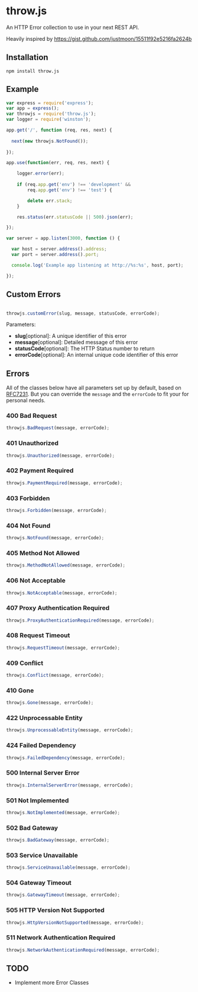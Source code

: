 # throw.js
An HTTP Error collection to use in your next REST API.

Heavily inspired by https://gist.github.com/justmoon/15511f92e5216fa2624b

## Installation
```
npm install throw.js
```

## Example
```javascript
var express = require('express');
var app = express();
var throwjs = require('throw.js');
var logger = require('winston');

app.get('/', function (req, res, next) {
  
  next(new throwjs.NotFound());
  
});

app.use(function(err, req, res, next) {

    logger.error(err);
    
    if (req.app.get('env') !== 'development' &&
        req.app.get('env') !== 'test') {

        delete err.stack;
    }

    res.status(err.statusCode || 500).json(err);

});

var server = app.listen(3000, function () {

  var host = server.address().address;
  var port = server.address().port;

  console.log('Example app listening at http://%s:%s', host, port);

});
```

## Custom Errors

```javascript

throwjs.customError(slug, message, statusCode, errorCode);

```

Parameters:
* **slug**[optional]: A unique identifier of this error
* **message**[optional]: Detailed message of this error
* **statusCode**[optional]: The HTTP Status number to return
* **errorCode**[optional]: An internal unique code identifier of this error

## Errors

All of the classes below have all parameters set up by default, based on [RFC7231](http://tools.ietf.org/html/rfc7231). 
But you can override the `message` and the `errorCode` to fit your for personal needs.

### 400 Bad Request
```javascript
throwjs.BadRequest(message, errorCode);
```

### 401 Unauthorized
```javascript
throwjs.Unauthorized(message, errorCode);
```

### 402 Payment Required
```javascript
throwjs.PaymentRequired(message, errorCode);
```

### 403 Forbidden
```javascript
throwjs.Forbidden(message, errorCode);
```

### 404 Not Found
```javascript
throwjs.NotFound(message, errorCode);
```

### 405 Method Not Allowed
```javascript
throwjs.MethodNotAllowed(message, errorCode);
```

### 406 Not Acceptable
```javascript
throwjs.NotAcceptable(message, errorCode);
```

### 407 Proxy Authentication Required
```javascript
throwjs.ProxyAuthenticationRequired(message, errorCode);
```

### 408 Request Timeout
```javascript
throwjs.RequestTimeout(message, errorCode);
```

### 409 Conflict
```javascript
throwjs.Conflict(message, errorCode);
```

### 410 Gone
```javascript
throwjs.Gone(message, errorCode);
```

### 422 Unprocessable Entity
```javascript
throwjs.UnprocessableEntity(message, errorCode);
```

### 424 Failed Dependency
```javascript
throwjs.FailedDependency(message, errorCode);
```

### 500 Internal Server Error
```javascript
throwjs.InternalServerError(message, errorCode);
```

### 501 Not Implemented
```javascript
throwjs.NotImplemented(message, errorCode);
```

### 502 Bad Gateway
```javascript
throwjs.BadGateway(message, errorCode);
```

### 503 Service Unavailable
```javascript
throwjs.ServiceUnavailable(message, errorCode);
```

### 504 Gateway Timeout
```javascript
throwjs.GatewayTimeout(message, errorCode);
```

### 505 HTTP Version Not Supported
```javascript
throwjs.HttpVersionNotSupported(message, errorCode);
```

### 511 Network Authentication Required
```javascript
throwjs.NetworkAuthenticationRequired(message, errorCode);
```

## TODO
* Implement more Error Classes
